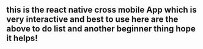 ## this is the react native cross mobile App which is very interactive and best to use here are the above to do list and another beginner thing hope it helps!
